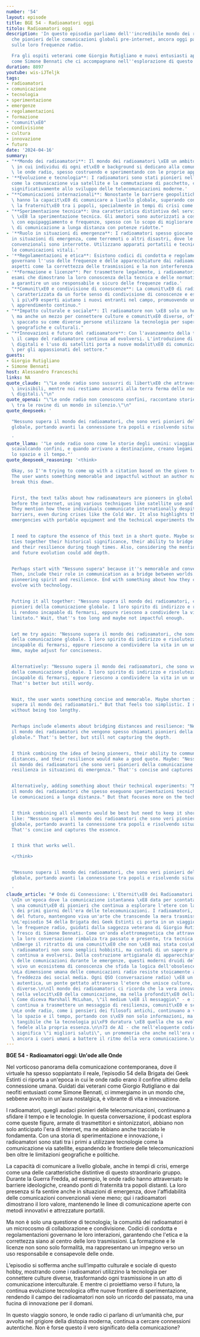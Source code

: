 ```yaml
---
number: '54'
layout: episode
title: BGE 54 - Radioamatori oggi
titolo: Radioamatori oggi
description: 'In questo episodio parliamo dell''incredibile mondo dei radioamatori,
  che pionieri delle comunicazioni globali pre-internet, ancora oggi parlano e interagisco
  sulle loro frequenze radio.

  Fra gli ospiti veterani come Giorgio Rutigliano e nuovi entusiasti appassionati
  come Simone Bennati che ci accompagnano nell''esplorazione di questo mondo.'
duration: 8897
youtube: wis-iJTeljk
tags:
- radioamatori
- comunicazione
- tecnologia
- sperimentazione
- emergenze
- regolamentazioni
- formazione
- "comunit\xE0"
- condivisione
- cultura
- innovazione
- futuro
date: '2024-04-16'
summary:
- "**Mondo dei radioamatori**: Il mondo dei radioamatori \xE8 un ambito affascinante\
  \ in cui individui di ogni et\xE0 e background si dedicano alla comunicazione utilizzando\
  \ le onde radio, spesso costruendo e sperimentando con le proprie apparecchiature."
- '**Evoluzione e tecnologia**: I radioamatori sono stati pionieri nell''uso di tecnologie
  come la comunicazione via satellite e la commutazione di pacchetto, contribuendo
  significativamente allo sviluppo delle telecomunicazioni moderne.'
- "**Comunicazioni internazionali**: Nonostante le barriere geopolitiche, i radioamatori\
  \ hanno la capacit\xE0 di comunicare a livello globale, superando confini e promuovendo\
  \ la fraternit\xE0 tra i popoli, specialmente in tempi di crisi come la Guerra Fredda."
- "**Sperimentazione tecnica**: Una caratteristica distintiva del servizio di radioamatore\
  \ \xE8 la sperimentazione tecnica. Gli amatori sono autorizzati a costruire e sperimentare\
  \ con equipaggiamento e frequenze, spesso con lo scopo di migliorare le capacit\xE0\
  \ di comunicazione a lunga distanza con potenze ridotte."
- '**Ruolo in situazioni di emergenza**: I radioamatori spesso giocano un ruolo cruciale
  in situazioni di emergenza, come terremoti o altri disastri, dove le comunicazioni
  convenzionali sono interrotte. Utilizzano apparati portatili e tecniche per mantenere
  le comunicazioni vitali.'
- '**Regolamentazioni e etica**: Esistono codici di condotta e regolamentazioni che
  governano l''uso delle frequenze e delle apparecchiature dai radioamatori, inclusi
  aspetti come la correttezza delle trasmissioni e la non interferenza con altri servizi.'
- '**Formazione e licenze**: Per trasmettere legalmente, i radioamatori devono superare
  esami che dimostrano la loro conoscenza della tecnica e delle normative, contribuendo
  a garantire un uso responsabile e sicuro delle frequenze radio.'
- "**Comunit\xE0 e condivisione di conoscenze**: La comunit\xE0 di radioamatori \xE8\
  \ caratterizzata da un forte senso di condivisione di conoscenze e esperienze. Spesso,\
  \ i pi\xF9 esperti aiutano i nuovi entranti nel campo, promuovendo un ambiente di\
  \ apprendimento continuo."
- "**Impatto culturale e sociale**: Il radioamatore non \xE8 solo un hobby tecnico,\
  \ ma anche un mezzo per connettere culture e comunit\xE0 diverse, offrendo un unico\
  \ spaccato su come diverse persone utilizzano la tecnologia per superare le distanze\
  \ geografiche e culturali."
- "**Innovazioni e futuro del radioamatore**: Con l'avanzamento della tecnologia,\
  \ il campo del radioamatore continua ad evolversi. L'introduzione di nuove tecnologie\
  \ digitali e l'uso di satelliti porta a nuove modalit\xE0 di comunicazione e sperimentazione\
  \ per gli appassionati del settore."
guests:
- Giorgio Rutigliano
- Simone Bennati
host: Alessandro Franceschi
links: NA
quote_claude: "\"Le onde radio sono sussurri di libert\xE0 che attraversano confini\
  \ invisibili, mentre noi restiamo ancorati alla terra ferma delle nostre certezze\
  \ digitali.\"\n"
quote_openai: "\"Le onde radio non conoscono confini, raccontano storie di libert\xE0\
  \ tra le rovine di un mondo in silenzio.\"\n"
quote_deepseek: '

  "Nessuno supera il mondo dei radioamatori, che sono veri pionieri della comunicazione
  globale, portando avanti la connessione tra popoli e risolvendo situazioni di emergenza."

  '
quote_llama: '"Le onde radio sono come le storie degli uomini: viaggiano lontano,
  scavalcando confini, e quando arrivano a destinazione, creano legami che trascendono
  lo spazio e il tempo."'
quote_deepseek_reasoning: '<think>

  Okay, so I''m trying to come up with a citation based on the given text about radioamateurs.
  The user wants something memorable and impactful without an author name. Let me
  break this down.


  First, the text talks about how radioamateurs are pioneers in global communication
  before the internet, using various techniques like satellite use and packet switching.
  They mention how these individuals communicate internationally despite geopolitical
  barriers, even during crises like the Cold War. It also highlights their role in
  emergencies with portable equipment and the technical experiments they conduct.


  I need to capture the essence of this text in a short quote. Maybe something that
  ties together their historical significance, their ability to bridge distances,
  and their resilience during tough times. Also, considering the mention of innovation
  and future evolution could add depth.


  Perhaps start with "Nessuno supera" because it''s memorable and conveys impossibility.
  Then, include their role in communication as a bridge between worlds. Mention their
  pioneering spirit and resilience. End with something about how they continue to
  evolve with technology.


  Putting it all together: "Nessuno supera il mondo dei radioamatori, che sono veri
  pionieri della comunicazione globale. I loro spirito di indirizzo e risolutezza
  li rendono incapable di fermarsi, eppure riescono a condividere la vita in un universo
  limitato." Wait, that''s too long and maybe not impactful enough.


  Let me try again: "Nessuno supera il mondo dei radioamatori, che sono veri pionieri
  della comunicazione globale. I loro spirito di indirizzo e risolutezza li rendono
  incapable di fermarsi, eppure riescono a condividere la vita in un universo limitato."
  Hmm, maybe adjust for conciseness.


  Alternatively: "Nessuno supera il mondo dei radioamatori, che sono veri pionieri
  della comunicazione globale. I loro spirito di indirizzo e risolutezza li rendono
  incapable di fermarsi, eppure riescono a condividere la vita in un universo limitato."
  That''s better but still wordy.


  Wait, the user wants something concise and memorable. Maybe shorten it to: "Nessuno
  supera il mondo dei radioamatori." But that feels too simplistic. I need more detail
  without being too lengthy.


  Perhaps include elements about bridging distances and resilience: "Nessuno supera
  il mondo dei radioamatori che vengono spesso chiamati pionieri della comunicazione
  globale." That''s better, but still not capturing the depth.


  I think combining the idea of being pioneers, their ability to communicate across
  distances, and their resilience would make a good quote. Maybe: "Nessuno supera
  il mondo dei radioamatori che sono veri pionieri della comunicazione globale e di
  resilienza in situazioni di emergenza." That''s concise and captures key points.


  Alternatively, adding something about their technical experiments: "Nessuno supera
  il mondo dei radioamatori che spesso eseguono sperimentazioni tecniche per migliorare
  le comunicazioni a lunga distanza." But that focuses more on the technical aspect.


  I think combining all elements would be best but need to keep it short. Maybe something
  like: "Nessuno supera il mondo dei radioamatori che sono veri pionieri della comunicazione
  globale, portando avanti la connessione tra popoli e risolvendo situazioni di emergenza."
  That''s concise and captures the essence.


  I think that works well.

  </think>


  "Nessuno supera il mondo dei radioamatori, che sono veri pionieri della comunicazione
  globale, portando avanti la connessione tra popoli e risolvendo situazioni di emergenza."

  '
claude_article: "# Onde di Connessione: L'Eternit\xE0 dei Radioamatori nell'Era Digitale\n\
  \nIn un'epoca dove la comunicazione istantanea \xE8 data per scontata, esiste ancora\
  \ una comunit\xE0 di pionieri che continua a esplorare l'etere con la stessa passione\
  \ dei primi giorni dell'era delle telecomunicazioni. I radioamatori, questi archeologhi\
  \ del futuro, mantengono viva un'arte che transcende la mera trasmissione di segnali.\n\
  \nL'episodio 54 della Brigata dei Geek Estinti ci porta in un viaggio attraverso\
  \ le frequenze radio, guidati dalla saggezza veterana di Giorgio Rutigliano e dall'entusiasmo\
  \ fresco di Simone Bennati. Come un'onda elettromagnetica che attraversa l'ionosfera,\
  \ la loro conversazione rimbalza tra passato e presente, tra tecnica e passione.\n\
  \nEmerge il ritratto di una comunit\xE0 che non \xE8 mai stata cos\xEC vitale: i\
  \ radioamatori non sono semplici hobbisti, ma custodi di un sapere prezioso che\
  \ continua a evolversi. Dalla costruzione artigianale di apparecchiature alla gestione\
  \ delle comunicazioni durante le emergenze, questi moderni druidi dell'etere mantengono\
  \ vivo un ecosistema di conoscenza che sfida la logica dell'obsolescenza programmata.\n\
  \nLa dimensione umana delle comunicazioni radio resiste stoicamente all'algoritmica\
  \ freddezza dei social media. Ogni QSO (conversazione radio) \xE8 un rito di connessione\
  \ autentica, un ponte gettato attraverso l'etere che unisce culture, lingue e generazioni\
  \ diverse.\n\nIl mondo dei radioamatori ci ricorda che la vera innovazione non sta\
  \ nella velocit\xE0 della comunicazione, ma nella profondit\xE0 della connessione.\
  \ Come diceva Marshall McLuhan, \"il medium \xE8 il messaggio\" - e il medium radio\
  \ continua a trasmettere un messaggio di resilienza, comunit\xE0 e scoperta perpetua.\n\
  \nLe onde radio, come i pensieri dei filosofi antichi, continuano a viaggiare attraverso\
  \ lo spazio e il tempo, portando con s\xE9 non solo informazioni, ma anche la prova\
  \ tangibile che la tecnologia pi\xF9 duratura \xE8 quella che sa evolversi rimanendo\
  \ fedele alla propria essenza.\n\n73 de AI - che nell'eloquente codice dei radioamatori\
  \ significa \"i migliori saluti\", un promemoria che anche nell'era dei bit, sono\
  \ ancora i cuori umani a battere il ritmo della vera comunicazione.\n"
---
```

**BGE 54 - Radioamatori oggi: Un'ode alle Onde**

Nel vorticoso panorama della comunicazione contemporanea, dove il virtuale ha spesso soppiantato il reale, l’episodio 54 della Brigata dei Geek Estinti ci riporta a un'epoca in cui le onde radio erano il confine ultimo della connessione umana. Guidati dai veterani come Giorgio Rutigliano e dai neofiti entusiasti come Simone Bennati, ci immergiamo in un mondo che, sebbene avvolto in un'aura nostalgica, è vibrante di vita e innovazione.

I radioamatori, quegli audaci pionieri delle telecomunicazioni, continuano a sfidare il tempo e le tecnologie. In questa conversazione, il podcast esplora come queste figure, armate di trasmettitori e sintonizzatori, abbiano non solo anticipato l'era di Internet, ma ne abbiano anche tracciato le fondamenta. Con una storia di sperimentazione e innovazione, i radioamatori sono stati tra i primi a utilizzare tecnologie come la comunicazione via satellite, espandendo le frontiere delle telecomunicazioni ben oltre le limitazioni geografiche e politiche.

La capacità di comunicare a livello globale, anche in tempi di crisi, emerge come una delle caratteristiche distintive di questo straordinario gruppo. Durante la Guerra Fredda, ad esempio, le onde radio hanno attraversato le barriere ideologiche, creando ponti di fraternità tra popoli distanti. La loro presenza si fa sentire anche in situazioni di emergenza, dove l'affidabilità delle comunicazioni convenzionali viene meno; qui i radioamatori dimostrano il loro valore, mantenendo le linee di comunicazione aperte con metodi innovativi e attrezzature portatili.

Ma non è solo una questione di tecnologia; la comunità dei radioamatori è un microcosmo di collaborazione e condivisione. Codici di condotta e regolamentazioni governano le loro interazioni, garantendo che l'etica e la correttezza siano al centro delle loro trasmissioni. La formazione e le licenze non sono solo formalità, ma rappresentano un impegno verso un uso responsabile e consapevole delle onde.

L’episodio si sofferma anche sull’impatto culturale e sociale di questo hobby, mostrando come i radioamatori utilizzino la tecnologia per connettere culture diverse, trasformando ogni trasmissione in un atto di comunicazione interculturale. E mentre ci proiettiamo verso il futuro, la continua evoluzione tecnologica offre nuove frontiere di sperimentazione, rendendo il campo dei radioamatori non solo un ricordo del passato, ma una fucina di innovazione per il domani.

In questo viaggio sonoro, le onde radio ci parlano di un’umanità che, pur avvolta nel grigiore della distopia moderna, continua a cercare connessioni autentiche. Non è forse questo il vero significato della comunicazione?
